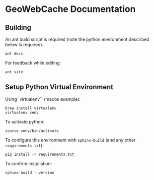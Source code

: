 # GeoWebCache Documentation

## Building

An ant build script is required (note the python environment described below is required).

```
ant docs
```

For feedback while editing:
```
ant site
```

## Setup Python Virtual Environment

Using `virtualenv`` (macos example):

```
brew install virtualenv
virtualenv venv
```

To activate python:

```
source venv/bin/activate
```

To configure this environment with ``sphinx-build`` (and any other ``requirements.txt``):
```
pip install -r requirements.txt
```

To confirm installation:
```
sphinx-build --version
```
